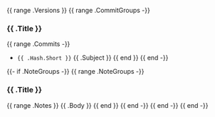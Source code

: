{{ range .Versions }}
{{ range .CommitGroups -}}
### {{ .Title }}

{{ range .Commits -}}
* `{{ .Hash.Short }}` {{ .Subject }}
{{ end }}
{{ end -}}

{{- if .NoteGroups -}}
{{ range .NoteGroups -}}
### {{ .Title }}

{{ range .Notes }}
{{ .Body }}
{{ end }}
{{ end -}}
{{ end -}}
{{ end -}}